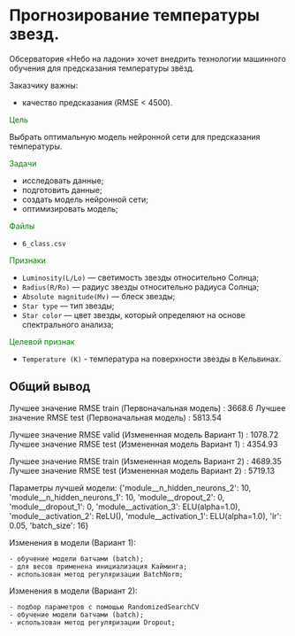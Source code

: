 # Прогнозирование температуры звезд.

Обсерватория «Небо на ладони» хочет внедрить технологии машинного обучения для предсказания температуры звёзд.  

Заказчику важны:

- качество предсказания (RMSE < 4500).

<font color='green'>Цель</font>

Выбрать оптимальную модель нейронной сети для предсказания температуры.

<font color='green'>Задачи</font>

- исследовать данные;
- подготовить данные;
- создать модель нейронной сети;
- оптимизировать модель;

<font color='green'>Файлы</font>

- `6_class.csv`

<font color='green'>Признаки</font>

- `Luminosity(L/Lo)` — светимость звезды относительно Солнца;
- `Radius(R/Ro)` — радиус звезды относительно радиуса Солнца;
- `Absolute magnitude(Mv)` — блеск звезды;
- `Star type` — тип звезды;
- `Star color` — цвет звезды, который определяют на основе спектрального анализа;

<font color='green'>Целевой признак</font>

- `Temperature (K)` - температура на поверхности звезды в Кельвинах.


## Общий вывод

Лучшее значение RMSE train (Первоначальная модель)       :  3668.6
Лучшее значение RMSE test  (Первоначальная модель)       :  5813.54

Лучшее значение RMSE valid (Измененная модель Вариант 1) :  1078.72
Лучшее значение RMSE test  (Измененная модель Вариант 1) :  4354.93

Лучшее значение RMSE train (Измененная модель Вариант 2) :  4689.35
Лучшее значение RMSE test  (Измененная модель Вариант 2) :  5719.13

Параметры лучшей модели: {'module__n_hidden_neurons_2': 10, 'module__n_hidden_neurons_1': 10, 'module__dropout_2': 0, 'module__dropout_1': 0, 'module__activation_3': ELU(alpha=1.0), 'module__activation_2': ReLU(), 'module__activation_1': ELU(alpha=1.0), 'lr': 0.05, 'batch_size': 16}


Изменения в модели (Вариант 1):

    - обучение модели батчами (batch);
    - для весов применена инициализация Кайминга;
    - использован метод регуляризации BatchNorm;  
    
Изменения в модели (Вариант 2):

    - подбор параметров с помощью RandomizedSearchCV
    - обучение модели батчами (batch);
    - использован метод регуляризации Dropout;



